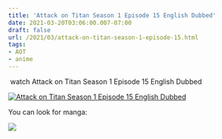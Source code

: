 ```yaml
---
title: 'Attack on Titan Season 1 Episode 15 English Dubbed'
date: 2021-03-20T03:06:00.007-07:00
draft: false
url: /2021/03/attack-on-titan-season-1-episode-15.html
tags: 
- AOT
- anime
---
```


 watch Attack on Titan Season 1 Episode 15 English Dubbed

[![Attack on Titan Season 1 Episode 15 English Dubbed](https://1.bp.blogspot.com/-inRuhyEXQxs/YFTdxE2IetI/AAAAAAAADEQ/8BAijxC8pkkq506FQ6Nq0aE87zlJFymjwCPcBGAYYCw/w200-h113/attack-on-titan-season-3-e1546884739177.jpg "AOT")](https://1.bp.blogspot.com/-inRuhyEXQxs/YFTdxE2IetI/AAAAAAAADEQ/8BAijxC8pkkq506FQ6Nq0aE87zlJFymjwCPcBGAYYCw/s640/attack-on-titan-season-3-e1546884739177.jpg)

  

  

  

  

You can look for manga:

[![](https://lh3.googleusercontent.com/-unNTiggegpk/YHAFv72P7gI/AAAAAAAABWQ/D-WEm9-1fpgyOHEaXv-vRN7qW_ALS5TZgCLcBGAsYHQ/image.png)](https://amzn.to/39X4nXw)